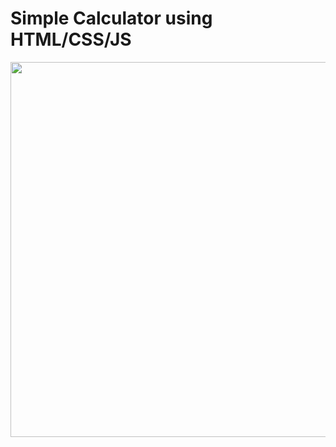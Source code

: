 # Simple Calculator using HTML/CSS/JS

<p align="left">
  <img height="600"  src="https://user-images.githubusercontent.com/23366804/188512225-3a1c0b37-fb80-492a-aa31-e84f31599e67.png">
</p>
